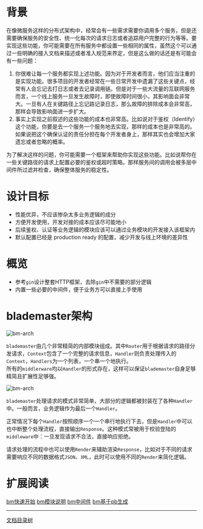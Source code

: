 # 背景

在像微服务这样的分布式架构中，经常会有一些需求需要你调用多个服务，但是还需要确保服务的安全性、统一化每次的请求日志或者追踪用户完整的行为等等。要实现这些功能，你可能需要在所有服务中都设置一些相同的属性，虽然这个可以通过一些明确的接入文档来描述或者准入规范来界定，但是这么做的话还是有可能会有一些问题：

1. 你很难让每一个服务都实现上述功能。因为对于开发者而言，他们应当注重的是实现功能。很多项目的开发者经常在一些日常开发中遗漏了这些关键点，经常有人会忘记去打日志或者去记录调用链。但是对于一些大流量的互联网服务而言，一个线上服务一旦发生故障时，即使故障时间很小，其影响面会非常大。一旦有人在关键路径上忘记路记录日志，那么故障的排除成本会非常高，那样会导致影响面进一步扩大。
2. 事实上实现之前叙述的这些功能的成本也非常高。比如说对于鉴权（Identify）这个功能，你要是去一个服务一个服务地去实现，那样的成本也是非常高的。如果说把这个确保认证的责任分担在每个开发者身上，那样其实也会增加大家遗忘或者忽略的概率。

为了解决这样的问题，你可能需要一个框架来帮助你实现这些功能。比如说帮你在一些关键路径的请求上配置必要的鉴权或超时策略。那样服务间的调用会被多层中间件所过滤并检查，确保整体服务的稳定性。

# 设计目标

* 性能优异，不应该惨杂太多业务逻辑的成分
* 方便开发使用，开发对接的成本应该尽可能地小
* 后续鉴权、认证等业务逻辑的模块应该可以通过业务模块的开发接入该框架内
* 默认配置已经是 production ready 的配置，减少开发与线上环境的差异性

# 概览

* 参考`gin`设计整套HTTP框架，去除`gin`中不需要的部分逻辑
* 内置一些必要的中间件，便于业务方可以直接上手使用

# blademaster架构

![bm-arch](/doc/img/bm-arch-2-2.png)

`blademaster`由几个非常精简的内部模块组成。其中`Router`用于根据请求的路径分发请求，`Context`包含了一个完整的请求信息，`Handler`则负责处理传入的`Context`，`Handlers`为一个列表，一个串一个地执行。  
所有的`middlerware`均以`Handler`的形式存在，这样可以保证`blademaster`自身足够精简且扩展性足够强。

![bm-arch](/doc/img/bm-arch-2-3.png)

`blademaster`处理请求的模式非常简单，大部分的逻辑都被封装在了各种`Handler`中。一般而言，业务逻辑作为最后一个`Handler`。

正常情况下每个`Handler`按照顺序一个一个串行地执行下去，但是`Handler`中可以也中断整个处理流程，直接输出`Response`。这种模式常被用于校验登陆的`middleware`中：一旦发现请求不合法，直接响应拒绝。

请求处理的流程中也可以使用`Render`来辅助渲染`Response`，比如对于不同的请求需要响应不同的数据格式`JSON`、`XML`，此时可以使用不同的`Render`来简化逻辑。  

# 扩展阅读

[bm快速开始](blademaster-quickstart.md) [bm模块说明](blademaster-mod.md) [bm中间件](blademaster-mid.md)  [bm基于pb生成](blademaster-pb.md)

-------------

[文档目录树](summary.md)
